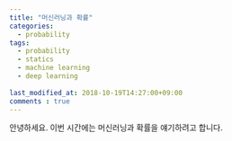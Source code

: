 ```yaml
---
title: "머신러닝과 확률"
categories:
  - probability
tags:
  - probability
  - statics
  - machine learning
  - deep learning
  
last_modified_at: 2018-10-19T14:27:00+09:00
comments : true
---
```


안녕하세요. 이번 시간에는 머신러닝과 확률을 얘기하려고 합니다. 
